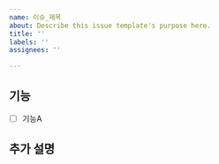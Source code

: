 ```yaml
---
name: 이슈_제목
about: Describe this issue template's purpose here.
title: ''
labels: ''
assignees: ''

---
```


## 기능
 - [ ] 기능A

## 추가 설명
